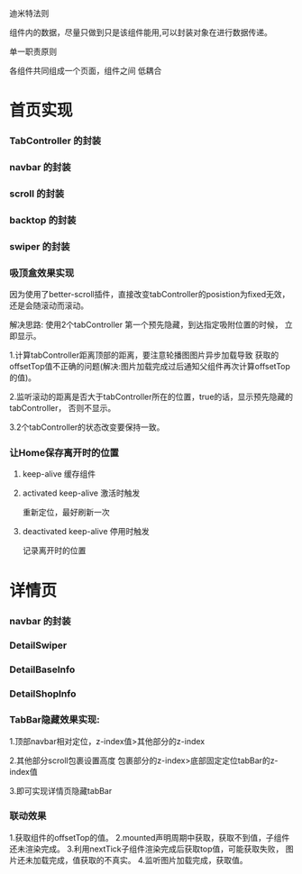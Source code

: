 迪米特法则

组件内的数据，尽量只做到只是该组件能用,可以封装对象在进行数据传递。

单一职责原则

各组件共同组成一个页面，组件之间 低耦合

# 首页实现

### TabController 的封装

### navbar 的封装

### scroll 的封装

### backtop 的封装

### swiper 的封装

### 吸顶盒效果实现

因为使用了better-scroll插件，直接改变tabController的posistion为fixed无效，
还是会随滚动而滚动。

解决思路: 使用2个tabController 第一个预先隐藏，到达指定吸附位置的时候，
立即显示。

1.计算tabController距离顶部的距离，要注意轮播图图片异步加载导致
获取的offsetTop值不正确的问题(解决:图片加载完成过后通知父组件再次计算offsetTop的值)。

2.监听滚动的距离是否大于tabController所在的位置，true的话，显示预先隐藏的tabController，
否则不显示。

3.2个tabController的状态改变要保持一致。

### 让Home保存离开时的位置

1. keep-alive 缓存组件

2. activated keep-alive 激活时触发
    
    重新定位，最好刷新一次
    
3. deactivated keep-alive 停用时触发
    
    记录离开时的位置
    
# 详情页

### navbar 的封装

### DetailSwiper

### DetailBaseInfo

### DetailShopInfo

### TabBar隐藏效果实现:

1.顶部navbar相对定位，z-index值>其他部分的z-index

2.其他部分scroll包裹设置高度 包裹部分的z-index>底部固定定位tabBar的z-index值
    
3.即可实现详情页隐藏tabBar

### 联动效果

1.获取组件的offsetTop的值。
2.mounted声明周期中获取，获取不到值，子组件还未渲染完成。
3.利用nextTick子组件渲染完成后获取top值，可能获取失败，
图片还未加载完成，值获取的不真实。
4.监听图片加载完成，获取值。

